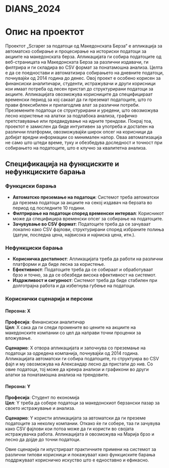 # DIANS_2024

# Опис на проектот

Проектот „Scraper за податоци од Македонската Берза“ е апликација за автоматско собирање и процесирање на историски податоци за акциите на македонската берза. Апликацијата ги собира податоците од веб-страницата на Македонската Берза за различни издавачи, ги филтрира и ги складира во CSV формат за понатамошна анализа. Целта е да се поедностави и автоматизира собирањето на дневните податоци, почнувајќи од 2014 година до денес. Овој проект е особено корисен за финансиски аналитичари, студенти, истражувачи и други корисници кои имаат потреба од лесен пристап до структурирани податоци за акциите. Апликацијата овозможува корисниците да специфицираат временски период за кој сакаат да ги преземат податоците, што го прави флексибилен и прилагодлив алат за различни потреби. Преземените податоци се структурирани и уредени, што овозможува лесно користење на алатки за подлабока анализа, графичко претставување или предвидување на идните трендови. Покрај тоа, проектот е замислен да биде интуитивен за употреба и достапен на различни платформи, овозможувајќи широк опсег на корисници да добијат вредни информации со минимален напор. Оваа автоматизација не само што штеди време, туку и обезбедува доследност и точност при собирањето на податоците, што е клучно за квалитетна анализа.

## Спецификација на функциските и нефункциските барања

### Функциски барања

- **Автоматско преземање на податоци**: Системот треба автоматски да презема податоци за акциите на секој издавач на берзата во период од последните 10 години.
- **Филтрирање на податоци според временски интервал**: Корисникот може да специфицира временски опсег за собирање на податоците.
- **Зачувување во CSV формат**: Податоците треба да се зачуваат локално како CSV фајлови, структурирани според избраните полиња (датум, последна цена, највисока и најниска цена, итн.).

### Нефункциски барања

- **Корисничка достапност**: Апликацијата треба да работи на различни платформи и да биде лесна за користење.
- **Ефективност**: Податоците треба да се собираат и обработуваат брзо и точно, за да се обезбеди висока ефективност на системот.
- **Издржливост и сигурност**: Системот треба да биде стабилен при долготрајна работа и да избегнува губење на податоци.

### Кориснички сценарија и персони

#### Персона: X
**Професија**: Финансиски аналитичар  
**Цел**: X сака да ги следи промените во цените на акциите на македонските компании со цел да направи точни проценки за вложување.  

**Сценарио**: X отвора апликацијата и започнува со преземање на податоци за одредена компанија, почнувајќи од 2014 година. Апликацијата автоматски ги собира податоците, го структуира во CSV фајл и му овозможува на Александар лесно да пристапи до нив. Со овие податоци, тој може да креира анализи и графикони во други алатки за понатамошна анализа на трендовите.

#### Персона: Y
**Професија**: Студент по економија  
**Цел**: Y треба да собере податоци за македонскиот берзански пазар за своето истражување и анализа.  

**Сценарио**: Y користи апликацијата за автоматски да ги преземе податоците за неколку компании. Откако ќе ги собере, таа ги зачувува како CSV фајлови кои потоа може да ги користи во својата истражувачка работа. Апликацијата ѝ овозможува на Марија брзо и лесно да дојде до точни податоци.

Овие сценарија ги илустрираат практичните примени на системот за различни типови корисници и покажуваат како функциските барања поддржуваат корисничко искуство што е едноставно и ефикасно.

